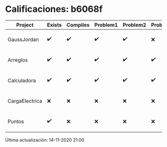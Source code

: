 # Calificaciones: b6068f
|Project|Exists|Compiles|Problem1|Problem2|Problem3|Extra|Grade|CommitHash|CommitDate|CheckDate|DueDate|Comments|
|-|-|-|-|-|-|-|-|-|-|-|-|-|
|GaussJordan|✔️|✔️|✔️|✔️|❌|❌|10.0|761cfb7ff9f7022e527af4455bbae56c55fb051f|29-10-2020 20:50:35|29-10-2020 21:28:39|29-10-2020 21:00:00|//No avisa al usuario que el sistema no tiene solución/No intercambia las filas cuando un pivote es cero|
|Arreglos|✔️|✔️|✔️|✔️|✔️|✔️|10.0|7db2af78c22890cad9e5c421f050492a1fcc835c|22-10-2020 13:26:25|27-10-2020 22:18:52|22-10-2020 21:00:00|///|
|Calculadora|✔️|✔️|✔️|✔️|✔️|✔️|10.0|db11f05b38938b213abb2574e5e86e21d46e87c8|11-10-2020 11:41:12|15-10-2020 21:23:36|15-10-2020 21:00:00|No acepta números flotantes|
|CargaElectrica|❌|❌|❌|❌|❌|❌|5.0|nan|nan|14-11-2020 21:00:44|19-11-2020 21:00:00|No se encontró el archivo en PracticasComputacionI/CargaElectrica/CargaElectrica.cpp|
|Puntos|✔️|❌|❌|❌|❌|❌|5.0|2efd4693a9795ea8bae36d95bbfd892d4411ae40|06-11-2020 09:19:46|06-11-2020 21:00:28|05-11-2020 21:00:00|Tu código no compila|

Última actualización: 14-11-2020 21:00
